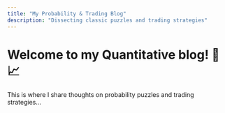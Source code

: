 ```yaml
---
title: "My Probability & Trading Blog"
description: "Dissecting classic puzzles and trading strategies"
---
```


# Welcome to my Quantitative blog! 🧠📈
This is where I share thoughts on probability puzzles and trading strategies...

